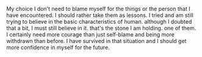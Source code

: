 My choice
I don't need to blame myself for the things or the person that I have encountered. I should rather take them as lessons.
I tried and am still trying to believe in the basic characteristics of human. although I doubted that a bit, I must still believe in it.
that's the stone I am holding. one of them.
I certainly need more courage than just self-blame and being more withdrawn than before.
I have survived in that situation and I should get more confidence in myself for the future.
